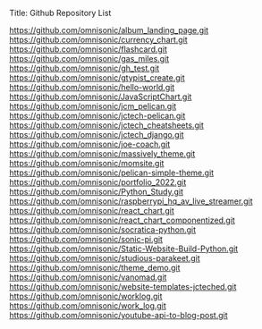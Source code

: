 Title: Github Repository List



<a href="https://github.com/omnisonic/album_landing_page.git">https://github.com/omnisonic/album_landing_page.git</a><br>
<a href="https://github.com/omnisonic/currency_chart.git">https://github.com/omnisonic/currency_chart.git</a><br>
<a href="https://github.com/omnisonic/flashcard.git">https://github.com/omnisonic/flashcard.git</a><br>
<a href="https://github.com/omnisonic/gas_miles.git">https://github.com/omnisonic/gas_miles.git</a><br>
<a href="https://github.com/omnisonic/gh_test.git">https://github.com/omnisonic/gh_test.git</a><br>
<a href="https://github.com/omnisonic/gtypist_create.git">https://github.com/omnisonic/gtypist_create.git</a><br>
<a href="https://github.com/omnisonic/hello-world.git">https://github.com/omnisonic/hello-world.git</a><br>
<a href="https://github.com/omnisonic/JavaScriptChart.git">https://github.com/omnisonic/JavaScriptChart.git</a><br>
<a href="https://github.com/omnisonic/jcm_pelican.git">https://github.com/omnisonic/jcm_pelican.git</a><br>
<a href="https://github.com/omnisonic/jctech-pelican.git">https://github.com/omnisonic/jctech-pelican.git</a><br>
<a href="https://github.com/omnisonic/jctech_cheatsheets.git">https://github.com/omnisonic/jctech_cheatsheets.git</a><br>
<a href="https://github.com/omnisonic/jctech_django.git">https://github.com/omnisonic/jctech_django.git</a><br>
<a href="https://github.com/omnisonic/joe-coach.git">https://github.com/omnisonic/joe-coach.git</a><br>
<a href="https://github.com/omnisonic/massively_theme.git">https://github.com/omnisonic/massively_theme.git</a><br>
<a href="https://github.com/omnisonic/momsite.git">https://github.com/omnisonic/momsite.git</a><br>
<a href="https://github.com/omnisonic/pelican-simple-theme.git">https://github.com/omnisonic/pelican-simple-theme.git</a><br>
<a href="https://github.com/omnisonic/portfolio_2022.git">https://github.com/omnisonic/portfolio_2022.git</a><br>
<a href="https://github.com/omnisonic/Python_Study.git">https://github.com/omnisonic/Python_Study.git</a><br>
<a href="https://github.com/omnisonic/raspberrypi_hq_av_live_streamer.git">https://github.com/omnisonic/raspberrypi_hq_av_live_streamer.git</a><br>
<a href="https://github.com/omnisonic/react_chart.git">https://github.com/omnisonic/react_chart.git</a><br>
<a href="https://github.com/omnisonic/react_chart_componentized.git">https://github.com/omnisonic/react_chart_componentized.git</a><br>
<a href="https://github.com/omnisonic/socratica-python.git">https://github.com/omnisonic/socratica-python.git</a><br>
<a href="https://github.com/omnisonic/sonic-pi.git">https://github.com/omnisonic/sonic-pi.git</a><br>
<a href="https://github.com/omnisonic/Static-Website-Build-Python.git">https://github.com/omnisonic/Static-Website-Build-Python.git</a><br>
<a href="https://github.com/omnisonic/studious-parakeet.git">https://github.com/omnisonic/studious-parakeet.git</a><br>
<a href="https://github.com/omnisonic/theme_demo.git">https://github.com/omnisonic/theme_demo.git</a><br>
<a href="https://github.com/omnisonic/vanomad.git">https://github.com/omnisonic/vanomad.git</a><br>
<a href="https://github.com/omnisonic/website-templates-jcteched.git">https://github.com/omnisonic/website-templates-jcteched.git</a><br>
<a href="https://github.com/omnisonic/worklog.git">https://github.com/omnisonic/worklog.git</a><br>
<a href="https://github.com/omnisonic/work_log.git">https://github.com/omnisonic/work_log.git</a><br>
<a href="https://github.com/omnisonic/youtube-api-to-blog-post.git">https://github.com/omnisonic/youtube-api-to-blog-post.git</a><br>